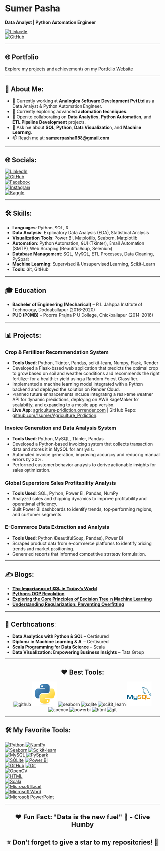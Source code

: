 # Sumer Pasha  
**Data Analyst | Python Automation Engineer**

[![LinkedIn](https://img.shields.io/badge/LinkedIn-Sumer%20Pasha-blue)](http://www.linkedin.com/in/sumer-pasha-70884a152)  
[![GitHub](https://img.shields.io/badge/GitHub-1sumer-lightgrey)](https://github.com/1sumer) 

---

## 🌐 Portfolio  
Explore my projects and achievements on my [Portfolio Website](https://1sumer.github.io/Sumer-Portfolio/)  

---

## 💫 About Me:
- 🔭 Currently working at **Analogica Software Development Pvt Ltd** as a Data Analyst & Python Automation Engineer.  
- 🌱 Currently exploring advanced **automation techniques**.  
- 👯 Open to collaborating on **Data Analytics**, **Python Automation**, and **ETL Pipeline Development** projects.  
- 💬 Ask me about **SQL**, **Python**, **Data Visualization**, and **Machine Learning**.  
- 📫 Reach me at: **sameerpasha658@gmail.com**  

---

## 🌐 Socials:
[![LinkedIn](https://img.shields.io/badge/LinkedIn-%230077B5.svg?logo=linkedin&logoColor=white)](https://www.linkedin.com/in/sumer-pasha-70884a152/)  
[![GitHub](https://img.shields.io/badge/GitHub-%23181717.svg?logo=GitHub&logoColor=white)](https://github.com/1sumer)  
[![Facebook](https://img.shields.io/badge/Facebook-%231877F2.svg?logo=Facebook&logoColor=white)](https://www.facebook.com/sumer.pasha.58)  
[![Instagram](https://img.shields.io/badge/Instagram-%23E4405F.svg?logo=Instagram&logoColor=white)](https://www.instagram.com/sameerpasha.78/)  
[![Kaggle](https://img.shields.io/badge/Kaggle-%2312100E.svg?logo=kaggle&logoColor=white)](https://www.kaggle.com/sumerpasha)  

---

## 🛠️ Skills:
- **Languages**: Python, SQL, R  
- **Data Analysis**: Exploratory Data Analysis (EDA), Statistical Analysis  
- **Visualization Tools**: Power BI, Matplotlib, Seaborn, Matplotlib
- **Automation**: Python Automation, GUI (Tkinter), Email Automation (SMTP), Web Scraping (BeautifulSoup, Selenium)  
- **Database Management**: SQL, MySQL, ETL Processes, Data Cleaning, PySpark  
- **Machine Learning**: Supervised & Unsupervised Learning, Scikit-Learn  
- **Tools**: Git, GitHub

---

## 🎓 Education  
- **Bachelor of Engineering (Mechanical)** – R L Jalappa Institute of Technology, Doddaballapur (2016–2020)  
- **PUC (PCMB)** – Poorna Prajna P U College, Chickballapur (2014–2016)  

---

## 📊 Projects:

### **Crop & Fertilizer Recommendation System**
- **Tools Used**: Python, Tkinter, Pandas, scikit-learn, Numpy, Flask, Render
- Developed a Flask-based web application that predicts the optimal crop to grow based on soil and weather conditions and recommends the right fertilizer for a healthier yield using a Random Forest Classifier.
- Implemented a machine learning model integrated with a Python backend and deployed the solution on Render Cloud.
- Planned future enhancements include integrating a real-time weather API for dynamic predictions, deploying on AWS SageMaker for scalability, and expanding to a mobile app version.
- **Live App**: [agriculture-pridiction.onrender.com](https://agriculture-pridiction.onrender.com/) | GitHub Repo: [github.com/1sumer/Agriculture_Pridiction](https://github.com/1sumer/Agriculture_Pridiction).


### **Invoice Generation and Data Analysis System**
- **Tools Used**: Python, MySQL, Tkinter, Pandas  
- Developed a Python-based invoicing system that collects transaction data and stores it in MySQL for analysis.  
- Automated invoice generation, improving accuracy and reducing manual errors by 30%.  
- Performed customer behavior analysis to derive actionable insights for sales optimization.  

### **Global Superstore Sales Profitability Analysis**  
- **Tools Used**: SQL, Python, Power BI, Pandas, NumPy  
- Analyzed sales and shipping dynamics to improve profitability and operational efficiency.  
- Built Power BI dashboards to identify trends, top-performing regions, and customer segments.  

### **E-Commerce Data Extraction and Analysis**  
- **Tools Used**: Python (BeautifulSoup, Pandas), Power BI  
- Scraped product data from e-commerce platforms to identify pricing trends and market positioning.  
- Generated reports that informed competitive strategy formulation.  

---

## ✍️ Blogs:
- [**The Importance of SQL in Today's World**](https://certisured.com/blogs/the-importance-of-sql-in-today-s-world-a-fundamental-data-manipulation-language)  
- [**Python’s OOP Revolution**](https://certisured.com/blogs/python-oop-revolution/)  
- [**Exploring the Core Principles of Decision Tree in Machine Learning**](#)  
- [**Understanding Regularization: Preventing Overfitting**](#)  

---

## 📁 Certifications:
- **Data Analytics with Python & SQL** – Certisured  
- **Diploma in Machine Learning & AI** – Certisured  
- **Scala Programming for Data Science** – Scala  
- **Data Visualization: Empowering Business Insights** – Tata Group

---

<h2 align="center">❤️ Best Tools:</h2>
<p align="center">
  <img src="https://www.vectorlogo.zone/logos/microsoft_powerbi/microsoft_powerbi-ar21.svg" alt="github" width="80" height="80"/>
  <img src="https://raw.githubusercontent.com/devicons/devicon/master/icons/python/python-original.svg" alt="python" width="80" height="80"/>
  <img src="https://seaborn.pydata.org/_images/logo-mark-lightbg.svg" alt="seaborn" width="80" height="80"/>
  <img src="https://www.vectorlogo.zone/logos/sqlite/sqlite-icon.svg" alt="sqlite" width="80" height="80"/>
  <img src="https://upload.wikimedia.org/wikipedia/commons/0/05/Scikit_learn_logo_small.svg" alt="scikit_learn" width="80" height="80"/>
  <img src="https://raw.githubusercontent.com/devicons/devicon/master/icons/mysql/mysql-original-wordmark.svg" alt="mysql" width="80" height="80"/>
  <img src="https://www.vectorlogo.zone/logos/opencv/opencv-icon.svg" alt="opencv" width="80" height="80"/>
  <img src="https://www.vectorlogo.zone/logos/github/github-ar21.svg" alt="powerbi" width="80" height="80"/>
  <img src="https://www.vectorlogo.zone/logos/w3_html5/w3_html5-ar21.svg" alt="html" width="80" height="80"/>
  <img src="https://www.vectorlogo.zone/logos/git-scm/git-scm-icon.svg" alt="git" width="80" height="80"/>
</p>

---

## 🛠️ My Favorite Tools:
[![Python](https://img.shields.io/badge/Python-%233776AB.svg?logo=Python&logoColor=white)](https://www.python.org/)
[![NumPy](https://img.shields.io/badge/NumPy-013243?logo=numpy&logoColor=white)](https://numpy.org/)  
[![Seaborn](https://img.shields.io/badge/Seaborn-%2376B900.svg?logo=Seaborn&logoColor=white)](https://seaborn.pydata.org/)
[![Scikit-learn](https://img.shields.io/badge/Scikit_learn-%23F7931E.svg?logo=scikit-learn&logoColor=white)](https://scikit-learn.org/stable/)  
[![MySQL](https://img.shields.io/badge/MySQL-%230075A8.svg?logo=MySQL&logoColor=white)](https://www.mysql.com/)
[![PySpark](https://img.shields.io/badge/PySpark-E25A1C?logo=apache-spark&logoColor=white)](https://spark.apache.org/docs/latest/api/python/index.html)  
[![SQLite](https://img.shields.io/badge/SQLite-%23003B57.svg?logo=SQLite&logoColor=white)](https://www.sqlite.org/index.html) 
[![Power BI](https://img.shields.io/badge/Power_BI-%230077B5.svg?logo=Power-BI&logoColor=white)](https://learn.microsoft.com/en-us/power-bi/)  
[![GitHub](https://img.shields.io/badge/GitHub-%23181717.svg?logo=GitHub&logoColor=white)](https://github.com/) 
[![Git](https://img.shields.io/badge/Git-%23F05032.svg?logo=Git&logoColor=white)](https://git-scm.com/)  
[![OpenCV](https://img.shields.io/badge/OpenCV-%235C3EE8.svg?logo=OpenCV&logoColor=white)](https://opencv.org/)  
[![HTML](https://img.shields.io/badge/HTML-%23E34F26.svg?logo=HTML5&logoColor=white)](https://developer.mozilla.org/en-US/docs/Web/HTML)  
[![Scala](https://img.shields.io/badge/Scala-DC322F?logo=scala&logoColor=white)](https://www.scala-lang.org/)  
[![Microsoft Excel](https://img.shields.io/badge/Microsoft_Excel-217346?logo=microsoft-excel&logoColor=white)](https://www.microsoft.com/en-us/microsoft-365/excel)  
[![Microsoft Word](https://img.shields.io/badge/Microsoft_Word-2B579A?logo=microsoft-word&logoColor=white)](https://www.microsoft.com/en-us/microsoft-365/word)  
[![Microsoft PowerPoint](https://img.shields.io/badge/Microsoft_PowerPoint-B7472A?logo=microsoft-powerpoint&logoColor=white)](https://www.microsoft.com/en-us/microsoft-365/powerpoint)

---

<h2 align="center">❤️ Fun Fact: "Data is the new fuel" 🤑 - Clive Humby</h2>
<h2 align="center">⭐️ Don't forget to give a star to my repositories! 💫</h2>

